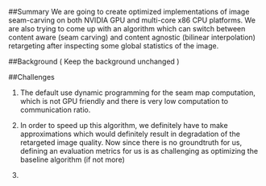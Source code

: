 
##Summary
We are going to create optimized implementations of image seam-carving on both NVIDIA GPU and multi-core x86 CPU platforms. We are also trying to come up with an algorithm which can switch between content aware (seam carving) and content agnostic (bilinear interpolation) retargeting after inspecting some global statistics of the image.

##Background  ( Keep the background unchanged )

##Challenges

1. The default use dynamic programming for the seam map computation, which is not GPU friendly and there is very low computation to communication ratio.

2. In order to speed up this algorithm, we definitely have to make approximations which would definitely result in degradation of the retargeted image quality. Now since there is no groundtruth for us, defining an evaluation metrics for us is as challenging as optimizing the baseline algorithm (if not more)

3. 






